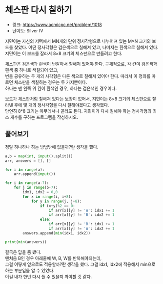 # 체스판 다시 칠하기

- 링크: https://www.acmicpc.net/problem/1018
- 난이도: Silver IV


지민이는 자신의 저택에서 MN개의 단위 정사각형으로 나누어져 있는 M×N 크기의 보드를 찾았다. 어떤 정사각형은 검은색으로 칠해져 있고, 나머지는 흰색으로 칠해져 있다.  
지민이는 이 보드를 잘라서 8×8 크기의 체스판으로 만들려고 한다.  

체스판은 검은색과 흰색이 번갈아서 칠해져 있어야 한다. 구체적으로, 각 칸이 검은색과 흰색 중 하나로 색칠되어 있고,  
변을 공유하는 두 개의 사각형은 다른 색으로 칠해져 있어야 한다. 따라서 이 정의를 따르면 체스판을 색칠하는 경우는 두 가지뿐이다.  
하나는 맨 왼쪽 위 칸이 흰색인 경우, 하나는 검은색인 경우이다.  

보드가 체스판처럼 칠해져 있다는 보장이 없어서, 지민이는 8×8 크기의 체스판으로 잘라낸 후에 몇 개의 정사각형을 다시 칠해야겠다고 생각했다.  
당연히 8*8 크기는 아무데서나 골라도 된다. 지민이가 다시 칠해야 하는 정사각형의 최소 개수를 구하는 프로그램을 작성하시오.  

## 풀어보기

정말 하나하나 하는 방법밖에 없을까?란 생각을 했다.

```python
a,b = map(int, input().split())
arr, answers = [], []

for i in range(a):
    arr.append(input())

for i in range(a-7):
    for j in range(b-7):
        idx1, idx2 = 0,0
        for x in range(i, i+8):
            for y in range(j, j+8):
                if (x+y)%2 == 0:
                    if arr[x][y] != 'W': idx1 += 1
                    if arr[x][y] != 'B': idx2 += 1
                else:
                    if arr[x][y] != 'B': idx1 += 1
                    if arr[x][y] != 'W': idx2 += 1
        answers.append(min(idx1, idx2))

print(min(answers))
```

결국은 답을 좀 봤다.  
맨처음 B인 경우 아래줄에 W, B, W를 반복해야되는데,  
그걸 어떻게 옆으로도 적용할까?란 생각을 했다.
그걸 idx1, idx2에 적용해서 min으로 하는 부분임을 알 수 있었다.  
이걸 내가 한번 다시 풀 수 있을지 봐야할 것 같다.
